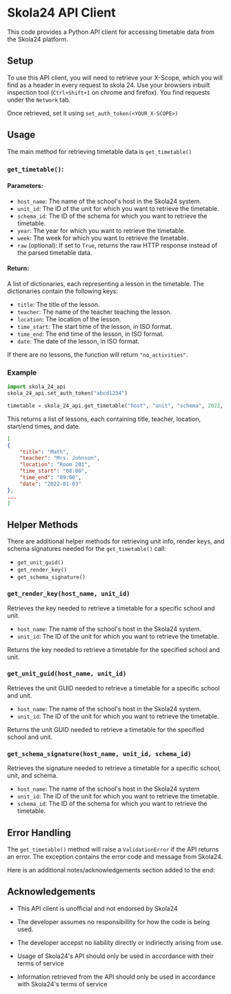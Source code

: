 # Skola24 API Client

This code provides a Python API client for accessing timetable data from the Skola24 platform.


## Setup

To use this API client, you will need to retrieve your X-Scope, which you will find as a header in every request to skola 24. Use your browsers inbuilt inspection tool (`Ctrl+Shift+I` on chrome and firefox). You find requests under the `Network` tab.

Once retrieved, set it using `set_auth_token(<YOUR_X-SCOPE>)`


## Usage

The main method for retrieving timetable data is `get_timetable()`



### `get_timetable()`:


#### Parameters:

- `host_name`: The name of the school's host in the Skola24 system.
- `unit_id`: The ID of the unit for which you want to retrieve the timetable.
- `schema_id`: The ID of the schema for which you want to retrieve the timetable.
- `year`: The year for which you want to retrieve the timetable.
- `week`: The week for which you want to retrieve the timetable.
- `raw` (optional): If set to `True`, returns the raw HTTP response instead of the parsed timetable data.


#### Return:
A list of dictionaries, each representing a lesson in the timetable. The dictionaries contain the following keys:

- `title`: The title of the lesson.
- `teacher`: The name of the teacher teaching the lesson.
- `location`: The location of the lesson.
- `time_start`: The start time of the lesson, in ISO format.
- `time_end`: The end time of the lesson, in ISO format.
- `date`: The date of the lesson, in ISO format.

If there are no lessons, the function will return `"no_activities"`.





### Example
```python
import skola_24_api
skola_24_api.set_auth_token("abcd1234")

timetable = skola_24_api.get_timetable("host", "unit", "schema", 2022, 1)
```

This returns a list of lessons, each containing title, teacher, location, start/end times, and date.

```json
[
{
    "title": "Math", 
    "teacher": "Mrs. Johnson",
    "location": "Room 201",
    "time_start": "08:00",
    "time_end": "09:00", 
    "date": "2022-01-03"
},
...
]
```


## Helper Methods

There are additional helper methods for retrieving unit info, render keys, and schema signatures needed for the `get_timetable()` call:

- `get_unit_guid()`
- `get_render_key()`
- `get_schema_signature()`

### `get_render_key(host_name, unit_id)`

Retrieves the key needed to retrieve a timetable for a specific school and unit.


- `host_name`: The name of the school's host in the Skola24 system.
- `unit_id`: The ID of the unit for which you want to retrieve the timetable.

Returns the key needed to retrieve a timetable for the specified school and unit.

### `get_unit_guid(host_name, unit_id)`

Retrieves the unit GUID needed to retrieve a timetable for a specific school and unit.

- `host_name`: The name of the school's host in the Skola24 system.
- `unit_id`: The ID of the unit for which you want to retrieve the timetable.

Returns the unit GUID needed to retrieve a timetable for the specified school and unit.

### `get_schema_signature(host_name, unit_id, schema_id)`

Retrieves the signature needed to retrieve a timetable for a specific school, unit, and schema.

- `host_name`: The name of the school's host in the Skola24 system
- `unit_id`: The ID of the unit for which you want to retrieve the timetable.
- `schema_id`: The ID of the schema for which you want to retrieve the timetable.


## Error Handling

The `get_timetable()` method will raise a `ValidationError` if the API returns an error. The exception contains the error code and message from Skola24.

Here is an additional notes/acknowledgements section added to the end:

## Acknowledgements

- This API client is unofficial and not endorsed by Skola24

- The developer assumes no responsibillity for how the code is being used.

- The developer accepst no liability directly or indiriectly arising from use.

- Usage of Skola24's API should only be used in accordance with their terms of service

- Information retrieved from the API should only be used in accordance with Skola24's terms of service
